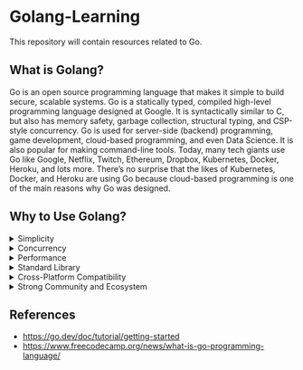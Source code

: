 # Golang-Learning
This repository will contain resources related to Go.

## What is Golang?
Go is an open source programming language that makes it simple to build secure, scalable systems.
Go is a statically typed, compiled high-level programming language designed at Google.  It is syntactically similar to C, but also has memory safety, garbage collection, structural typing, and CSP-style concurrency.
Go is used for server-side (backend) programming, game development, cloud-based programming, and even Data Science. It is also popular for making command-line tools.
Today, many tech giants use Go like Google, Netflix, Twitch, Ethereum, Dropbox, Kubernetes, Docker, Heroku, and lots more.
There’s no surprise that the likes of Kubernetes, Docker, and Heroku are using Go because cloud-based programming is one of the main reasons why Go was designed.

## Why to Use Golang?
<details>
  <summary>Simplicity</summary>
  Go has a straightforward and minimalist syntax, making it easy to learn and write code. It eliminates unnecessary complexities, allowing developers to focus on solving problems rather than getting lost in language intricacies.
</details>
<details>
  <summary>Concurrency</summary>
  Go has built-in support for concurrency, making it effortless to write concurrent programs. This means you can efficiently handle multiple tasks simultaneously, enabling your applications to scale and perform well in parallel environments.
</details>
<details>
  <summary>Performance</summary>
  Go is designed to be fast and efficient. It compiles to machine code, resulting in high-performance applications. Additionally, Go's garbage collector and optimized compilation process contribute to efficient memory management and quick execution.
</details>
<details>
  <summary>Standard Library</summary>
  Go comes with a powerful and extensive standard library, providing a wide range of functionalities out of the box. This eliminates the need for heavy external dependencies, allowing you to get started quickly and build robust applications with fewer resources.
</details>
<details>
  <summary>Cross-Platform Compatibility</summary>
  Go supports multiple operating systems, making it easy to develop applications that can run seamlessly on different platforms. This cross-platform compatibility reduces development time and effort, as you can write code once and deploy it across various environments.
</details>
<details>
  <summary>Strong Community and Ecosystem</summary>
  Go has a vibrant and supportive community of developers. It has gained popularity due to its simplicity and performance, resulting in a growing ecosystem of libraries, frameworks, and tools. This active community ensures continuous improvement and provides resources for developers to enhance their skills.
</details>

## References
- https://go.dev/doc/tutorial/getting-started
- https://www.freecodecamp.org/news/what-is-go-programming-language/
